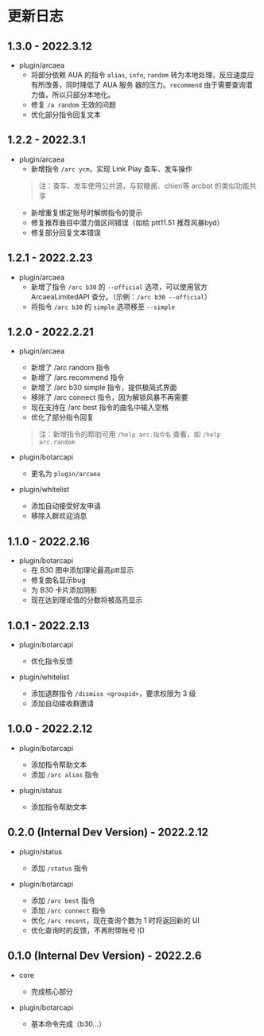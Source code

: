 # 更新日志

## 1.3.0 - 2022.3.12
- plugin/arcaea
    - 将部分依赖 AUA 的指令 `alias`, `info`, `random` 转为本地处理，反应速度应有所改善，同时降低了 AUA 服务 器的压力。`recommend` 由于需要查询潜力值，所以只部分本地化。
    - 修复 `/a random` 无效的问题
    - 优化部分指令回复文本


## 1.2.2 - 2022.3.1
- plugin/arcaea
    - 新增指令 `/arc ycm`，实现 Link Play 查车、发车操作
    > 注：查车、发车使用公共源，与软糖酱、chieri等 arcbot 的类似功能共享
    - 新增重复绑定账号时解绑指令的提示
    - 修复推荐曲目中潜力值区间错误（如给 ptt11.51 推荐风暴byd）
    - 修复部分回复文本错误


## 1.2.1 - 2022.2.23
- plugin/arcaea
    - 新增了指令 `/arc b30` 的 `--official` 选项，可以使用官方 ArcaeaLimitedAPI 查分。（示例：`/arc b30 --official`）
    - 将指令 `/arc b30` 的 `simple` 选项移至 `--simple`


## 1.2.0 - 2022.2.21
- plugin/arcaea
    - 新增了 /arc random 指令
    - 新增了 /arc recommend 指令
    - 新增了 /arc b30 simple 指令，提供极简式界面
    - 移除了 /arc connect 指令，因为解锁风暴不再需要
    - 现在支持在 /arc best 指令的曲名中输入空格
    - 优化了部分指令回复

    > 注：新增指令的帮助可用 `/help arc.指令名` 查看，如 `/help arc.random`

- plugin/botarcapi
    - 更名为 `plugin/arcaea`

- plugin/whitelist
    - 添加自动接受好友申请
    - 移除入群欢迎消息


## 1.1.0 - 2022.2.16
- plugin/botarcapi
    - 在 B30 图中添加理论最高ptt显示
    - 修复曲名显示bug
    - 为 B30 卡片添加阴影
    - 现在达到理论值的分数将被高亮显示


## 1.0.1 - 2022.2.13
- plugin/botarcapi
    - 优化指令反馈

- plugin/whitelist
    - 添加退群指令 `/dismiss <groupid>`，要求权限为 3 级
    - 添加自动接收群邀请


## 1.0.0 - 2022.2.12
- plugin/botarcapi
    - 添加指令帮助文本
    - 添加 `/arc alias` 指令

- plugin/status
    - 添加指令帮助文本


## 0.2.0 (Internal Dev Version) - 2022.2.12
- plugin/status
    - 添加 `/status` 指令

- plugin/botarcapi
    - 添加 `/arc best` 指令
    - 添加 `/arc connect` 指令
    - 优化 `/arc recent`，现在查询个数为 1 时将返回新的 UI
    - 优化查询时的反馈，不再附带账号 ID


## 0.1.0 (Internal Dev Version) - 2022.2.6
- core
    - 完成核心部分

- plugin/botarcapi
    - 基本命令完成（b30...）
